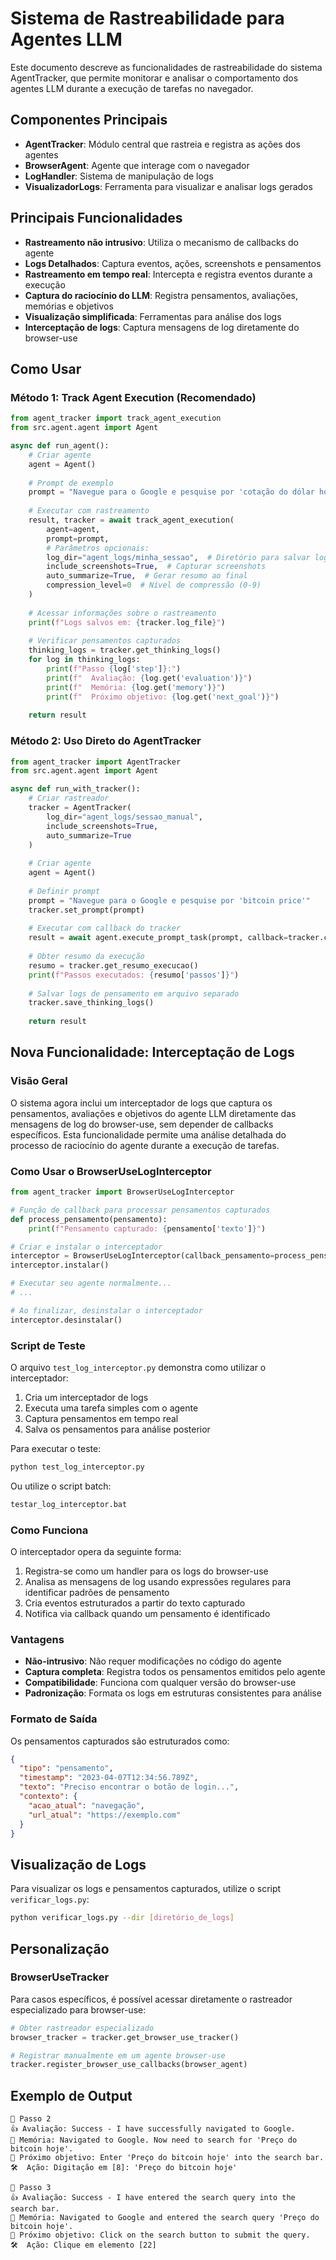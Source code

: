 # Sistema de Rastreabilidade para Agentes LLM

Este documento descreve as funcionalidades de rastreabilidade do sistema AgentTracker, que permite monitorar e analisar o comportamento dos agentes LLM durante a execução de tarefas no navegador.

## Componentes Principais

- **AgentTracker**: Módulo central que rastreia e registra as ações dos agentes
- **BrowserAgent**: Agente que interage com o navegador
- **LogHandler**: Sistema de manipulação de logs
- **VisualizadorLogs**: Ferramenta para visualizar e analisar logs gerados

## Principais Funcionalidades

- **Rastreamento não intrusivo**: Utiliza o mecanismo de callbacks do agente
- **Logs Detalhados**: Captura eventos, ações, screenshots e pensamentos
- **Rastreamento em tempo real**: Intercepta e registra eventos durante a execução
- **Captura do raciocínio do LLM**: Registra pensamentos, avaliações, memórias e objetivos
- **Visualização simplificada**: Ferramentas para análise dos logs
- **Interceptação de logs**: Captura mensagens de log diretamente do browser-use

## Como Usar

### Método 1: Track Agent Execution (Recomendado)

```python
from agent_tracker import track_agent_execution
from src.agent.agent import Agent

async def run_agent():
    # Criar agente
    agent = Agent()
    
    # Prompt de exemplo
    prompt = "Navegue para o Google e pesquise por 'cotação do dólar hoje'"
    
    # Executar com rastreamento
    result, tracker = await track_agent_execution(
        agent=agent,
        prompt=prompt,
        # Parâmetros opcionais:
        log_dir="agent_logs/minha_sessao",  # Diretório para salvar logs
        include_screenshots=True,  # Capturar screenshots
        auto_summarize=True,  # Gerar resumo ao final
        compression_level=0  # Nível de compressão (0-9)
    )
    
    # Acessar informações sobre o rastreamento
    print(f"Logs salvos em: {tracker.log_file}")
    
    # Verificar pensamentos capturados
    thinking_logs = tracker.get_thinking_logs()
    for log in thinking_logs:
        print(f"Passo {log['step']}:")
        print(f"  Avaliação: {log.get('evaluation')}")
        print(f"  Memória: {log.get('memory')}")
        print(f"  Próximo objetivo: {log.get('next_goal')}")
    
    return result
```

### Método 2: Uso Direto do AgentTracker

```python
from agent_tracker import AgentTracker
from src.agent.agent import Agent

async def run_with_tracker():
    # Criar rastreador
    tracker = AgentTracker(
        log_dir="agent_logs/sessao_manual",
        include_screenshots=True,
        auto_summarize=True
    )
    
    # Criar agente
    agent = Agent()
    
    # Definir prompt
    prompt = "Navegue para o Google e pesquise por 'bitcoin price'"
    tracker.set_prompt(prompt)
    
    # Executar com callback do tracker
    result = await agent.execute_prompt_task(prompt, callback=tracker.callback)
    
    # Obter resumo da execução
    resumo = tracker.get_resumo_execucao()
    print(f"Passos executados: {resumo['passos']}")
    
    # Salvar logs de pensamento em arquivo separado
    tracker.save_thinking_logs()
    
    return result
```

## Nova Funcionalidade: Interceptação de Logs

### Visão Geral

O sistema agora inclui um interceptador de logs que captura os pensamentos, avaliações e objetivos do agente LLM diretamente das mensagens de log do browser-use, sem depender de callbacks específicos. Esta funcionalidade permite uma análise detalhada do processo de raciocínio do agente durante a execução de tarefas.

### Como Usar o BrowserUseLogInterceptor

```python
from agent_tracker import BrowserUseLogInterceptor

# Função de callback para processar pensamentos capturados
def process_pensamento(pensamento):
    print(f"Pensamento capturado: {pensamento['texto']}")

# Criar e instalar o interceptador
interceptor = BrowserUseLogInterceptor(callback_pensamento=process_pensamento)
interceptor.instalar()

# Executar seu agente normalmente...
# ...

# Ao finalizar, desinstalar o interceptador
interceptor.desinstalar()
```

### Script de Teste

O arquivo `test_log_interceptor.py` demonstra como utilizar o interceptador:

1. Cria um interceptador de logs
2. Executa uma tarefa simples com o agente
3. Captura pensamentos em tempo real
4. Salva os pensamentos para análise posterior

Para executar o teste:

```bash
python test_log_interceptor.py
```

Ou utilize o script batch:

```bash
testar_log_interceptor.bat
```

### Como Funciona

O interceptador opera da seguinte forma:

1. Registra-se como um handler para os logs do browser-use
2. Analisa as mensagens de log usando expressões regulares para identificar padrões de pensamento
3. Cria eventos estruturados a partir do texto capturado
4. Notifica via callback quando um pensamento é identificado

### Vantagens

- **Não-intrusivo**: Não requer modificações no código do agente
- **Captura completa**: Registra todos os pensamentos emitidos pelo agente
- **Compatibilidade**: Funciona com qualquer versão do browser-use
- **Padronização**: Formata os logs em estruturas consistentes para análise

### Formato de Saída

Os pensamentos capturados são estruturados como:

```json
{
  "tipo": "pensamento",
  "timestamp": "2023-04-07T12:34:56.789Z",
  "texto": "Preciso encontrar o botão de login...",
  "contexto": {
    "acao_atual": "navegação",
    "url_atual": "https://exemplo.com"
  }
}
```

## Visualização de Logs

Para visualizar os logs e pensamentos capturados, utilize o script `verificar_logs.py`:

```bash
python verificar_logs.py --dir [diretório_de_logs]
```

## Personalização

### BrowserUseTracker

Para casos específicos, é possível acessar diretamente o rastreador especializado para browser-use:

```python
# Obter rastreador especializado
browser_tracker = tracker.get_browser_use_tracker()

# Registrar manualmente em um agente browser-use
tracker.register_browser_use_callbacks(browser_agent)
```

## Exemplo de Output

```
📍 Passo 2
👍 Avaliação: Success - I have successfully navigated to Google.
🧠 Memória: Navigated to Google. Now need to search for 'Preço do bitcoin hoje'.
🎯 Próximo objetivo: Enter 'Preço do bitcoin hoje' into the search bar.
🛠️  Ação: Digitação em [8]: 'Preço do bitcoin hoje'

📍 Passo 3
👍 Avaliação: Success - I have entered the search query into the search bar.
🧠 Memória: Navigated to Google and entered the search query 'Preço do bitcoin hoje'.
🎯 Próximo objetivo: Click on the search button to submit the query.
🛠️  Ação: Clique em elemento [22]
``` 